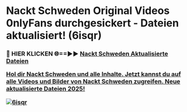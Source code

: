 # Nackt Schweden Original Videos 0nlyFans durchgesickert - Dateien aktualisiert! (6isqr)

<h3>🔴 HIER KLICKEN 🌐==►► <a href="https://tinyurl.com/h6vf6nb8" rel="nofollow">Nackt Schweden Aktualisierte Dateien

Hol dir Nackt Schweden und alle Inhalte. Jetzt kannst du auf alle Videos und Bilder von Nackt Schweden zugreifen. Neue aktualisierte Dateien 2025!

[![6isqr](https://i.imgur.com/sD4kR3V.gif)](https://tinyurl.com/h6vf6nb8)
